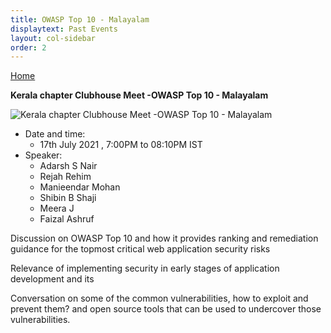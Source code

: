 ```yaml
---
title: OWASP Top 10 - Malayalam
displaytext: Past Events
layout: col-sidebar
order: 2
---
```


[Home](../index.html)


**Kerala chapter Clubhouse Meet -OWASP Top 10 - Malayalam**


![Kerala chapter Clubhouse Meet -OWASP Top 10 - Malayalam](../assets/images/clubhouse-event-OWASP-top-10-malayalam.jpeg)


- Date and time:
    - 17th July 2021 , 7:00PM to 08:10PM IST
- Speaker:
    - Adarsh S Nair
    - Rejah Rehim
    - Manieendar Mohan
    - Shibin B Shaji
    - Meera J
    - Faizal Ashruf

Discussion on OWASP Top 10 and how it provides ranking and remediation guidance for the topmost critical web application security risks

Relevance of implementing security in early stages of application development and its 

Conversation on some of the common vulnerabilities, how to exploit and prevent them? and open source tools that can be used to undercover those vulnerabilities.